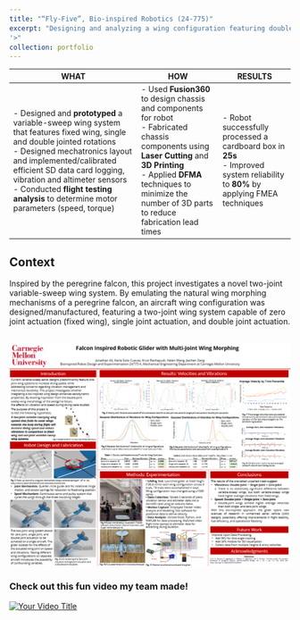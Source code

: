 ```yaml
---
title: "“Fly-Five”, Bio-inspired Robotics (24-775)"
excerpt: "Designing and analyzing a wing configuration featuring double joint actuation <br/><img src='/images/PXL_20240429_171839662.png
'>"
collection: portfolio
---
```



| WHAT | HOW | RESULTS |
|------|-----|---------|
| - Designed and **prototyped** a variable-sweep wing system that features fixed wing, single and double jointed rotations<br> - Designed mechatronics layout and implemented/calibrated efficient SD data card logging, vibration and altimeter sensors<br> - Conducted **flight testing analysis** to determine motor parameters (speed, torque) | - Used **Fusion360** to design chassis and components for robot <br> - Fabricated chassis components using **Laser Cutting** and **3D Printing** <br> - Applied **DFMA** techniques to minimize the number of 3D parts to reduce fabrication lead times | - Robot successfully processed a cardboard box in **25s** <br> - Improved system reliability to **80%** by applying FMEA techniques |

## Context
Inspired by the peregrine falcon, this project investigates a novel two-joint variable-sweep wing system. By emulating the natural wing morphing mechanisms of a peregrine falcon, an aircraft wing configuration was designed/manufactured, featuring a two-joint wing system capable of zero joint actuation (fixed wing), single joint actuation, and double joint actuation.

<br/><img src='/images/poster_bioinspired.png'>

###  Check out this fun video my team made!

[![Your Video Title](https://img.youtube.com/vi/YOUR_VIDEO_ID/maxresdefault.jpg)](https://www.youtube.com/watch?v=sQKwbzWWPtY)





